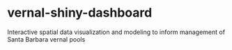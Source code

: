 # vernal-shiny-dashboard
Interactive spatial data visualization and modeling to inform management of Santa Barbara vernal pools
